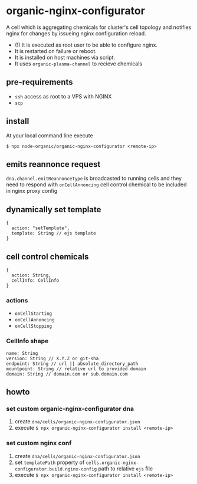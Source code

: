 # organic-nginx-configurator

A cell which is aggregating chemicals for cluster's cell topology and notifies
nginx for changes by issueing nginx configuration reload.

* (!) It is executed as root user to be able to configure nginx. 
* It is restarted on failure or reboot.
* It is installed on host machines via script.
* It uses `organic-plasma-channel` to recieve chemicals

## pre-requirements

* `ssh` access as root to a VPS with NGINX
* `scp`

## install

At your local command line execute

```
$ npx node-organic/organic-nginx-configurator <remote-ip>
```

## emits reannonce request

`dna.channel.emitReannonceType` is broadcasted to running cells and they need to 
respond with `onCellAnnoncing` cell control chemical to be included in nginx proxy config

## dynamically set template

```
{
  action: "setTemplate",
  template: String // ejs template
}
```

## cell control chemicals

```
{
  action: String,
  cellInfo: CellInfo
}
```

### actions

* `onCellStarting`
* `onCellAnnoncing`
* `onCellStopping`

### CellInfo shape

```
name: String
version: String // X.Y.Z or git-sha
endpoint: String // url || absolute_directory_path
mountpoint: String // relative url to provided domain
domain: String // domain.com or sub.domain.com
```

## howto

### set custom organic-nginx-configurator dna

1. create `dna/cells/organic-nginx-configurator.json`
2. execute `$ npx organic-nginx-configurator install <remote-ip>`

### set custom nginx conf

1. create `dna/cells/organic-nginx-configurator.json`
2. set `templatePath` property of `cells.organic-nginx-configurator.build.nginx-config` path to relative `ejs` file
2. execute `$ npx organic-nginx-configurator install <remote-ip>`
